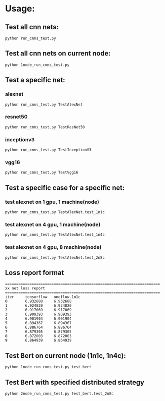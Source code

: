# Usage: 
## Test all cnn nets: 
```
python run_cnns_test.py
```

## Test all cnn nets on current node: 
```
python 1node_run_cnns_test.py
```

## Test a specific net:
### alexnet
```
python run_cnns_test.py TestAlexNet
```

### resnet50
```
python run_cnns_test.py TestResNet50
```

### inceptionv3
```
python run_cnns_test.py TestInceptionV3
```

### vgg16
```
python run_cnns_test.py TestVgg16
```

## Test a specific case for a specific net: 

### test alexnet on 1 gpu, 1 machine(node)
```
python run_cnns_test.py TestAlexNet.test_1n1c
```

### test alexnet on 4 gpu, 1 machine(node)
```
python run_cnns_test.py TestAlexNet.test_1n4c
```

### test alexnet on 4 gpu, 8 machine(node)
```
python run_cnns_test.py TestAlexNet.test_2n8c

```

## Loss report format
```
======================================================================
xx net loss report
======================================================================
iter     tensorflow   oneflow-1n1c
0        6.932688     6.932688
1        6.924820     6.924820
2        6.917069     6.917069
3        6.909393     6.909393
4        6.901904     6.901904
5        6.894367     6.894367
6        6.886764     6.886764
7        6.879305     6.879305
8        6.872003     6.872003
9        6.864939     6.864939
```

## Test Bert on current node (1n1c, 1n4c):

```
python 1node_run_cnns_test.py test_bert
```

## Test Bert with specified distributed strategy
```
python 2node_run_cnns_test.py test_bert.test_2n8c
```
